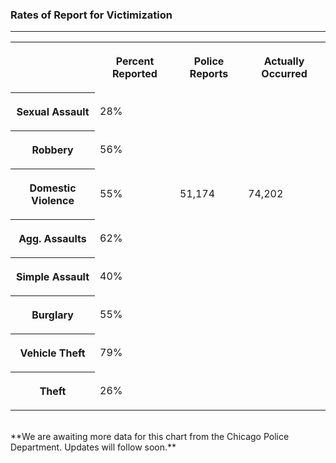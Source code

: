 ### Rates of Report for Victimization
<hr>
<table class="victim-table">
     <tr>
        <td>
        </td>
        <th>
            <p>Percent Reported</p>
        </th>
        <th>
            <p>Police Reports</p>
        </th>
        <th>
            <p>Actually Occurred</p>
        </th>    
    </tr>
    <tr>
        <th>
            <p>Sexual Assault</p>
        </th>
        <td>
            <p>28%</p>
        </td>
        <td>
    </tr>
    <tr>
        <th>
            <p>Robbery</p>
        </th>
        <td>
            <p>56%</p>
        </td>
    </tr>
    <tr>
        <th>
            <p>Domestic Violence</p>
        </th>
        <td>
            <p>55%</p>
        </td>
        <td>
            <p>51,174</p>
        </td>
        <td>
            <p>74,202</p>
        </td>
    </tr>
    <tr>
        <th>
            <p>Agg. Assaults</p>
        </th>
        <td>
            <p>62%</p>
        </td>
    </tr>
    <tr>
        <th>
            <p>Simple Assault</p>
        </th>
        <td>
            <p>40%</p>
        </td>
    </tr>
    <tr>
        <th>
            <p>Burglary</p>
        </th>
        <td>
            <p>55%</p>
        </td>
    </tr>
    <tr>
        <th>
            <p>Vehicle Theft</p>
        </th>
        <td>
            <p>79%</p>
        </td>
    </tr>
    <tr>
        <th>
            <p>Theft</p>
        </th>
        <td>
            <p>26%</p>
        </td>
    </tr>
</table>
<br>
**We are awaiting more data for this chart from the Chicago Police Department. Updates will follow soon.**